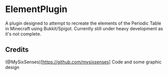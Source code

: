 # ElementPlugin
A plugin designed to attempt to recreate the elements of the Periodic Table in Minecraft using Bukkit/Spigot. Currently still under heavy development as it's not complete. 
## Credits
(@MySixSenses)[https://github.com/mysixsenses] Code and some graphic design
